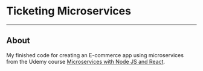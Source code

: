 # Ticketing Microservices
-----------------

## About
My finished code for creating an E-commerce app using microservices from the Udemy course [Microservices with Node JS and React](https://www.udemy.com/course/microservices-with-node-js-and-react/).